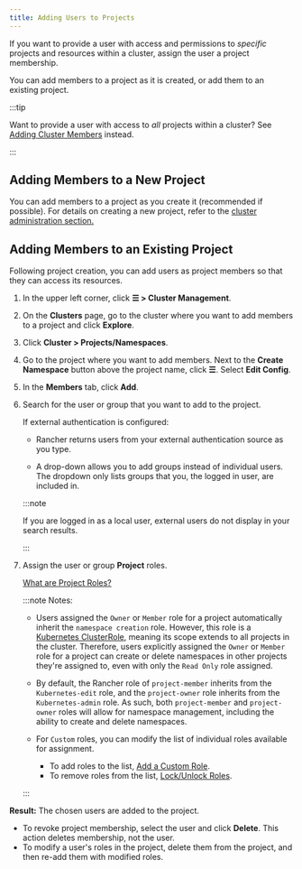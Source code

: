 ```yaml
---
title: Adding Users to Projects
---
```


<head>
  <link rel="canonical" href="https://ranchermanager.docs.rancher.com/how-to-guides/new-user-guides/add-users-to-projects"/>
</head>

If you want to provide a user with access and permissions to _specific_ projects and resources within a cluster, assign the user a project membership.

You can add members to a project as it is created, or add them to an existing project.

:::tip

Want to provide a user with access to _all_ projects within a cluster? See [Adding Cluster Members](../../how-to-guides/new-user-guides/authentication-permissions-and-global-configuration/manage-role-based-access-control-rbac/cluster-and-project-roles.md) instead.

:::

## Adding Members to a New Project

You can add members to a project as you create it (recommended if possible). For details on creating a new project, refer to the [cluster administration section.](../../how-to-guides/new-user-guides/manage-clusters/projects-and-namespaces.md)

## Adding Members to an Existing Project

Following project creation, you can add users as project members so that they can access its resources.

1. In the upper left corner, click **☰ > Cluster Management**.
1. On the **Clusters** page, go to the cluster where you want to add members to a project and click **Explore**.
1. Click **Cluster > Projects/Namespaces**.
1. Go to the project where you want to add members. Next to the **Create Namespace** button above the project name, click **☰**. Select **Edit Config**.
1. In the **Members** tab, click **Add**.
1. Search for the user or group that you want to add to the project.

    If external authentication is configured:

    -  Rancher returns users from your external authentication source as you type.

    - A drop-down allows you to add groups instead of individual users. The dropdown only lists groups that you, the logged in user, are included in.

    :::note

    If you are logged in as a local user, external users do not display in your search results.

    :::

1. Assign the user or group **Project** roles.

    [What are Project Roles?](../../how-to-guides/new-user-guides/authentication-permissions-and-global-configuration/manage-role-based-access-control-rbac/cluster-and-project-roles.md)

    :::note Notes:

    - Users assigned the `Owner` or `Member` role for a project automatically inherit the `namespace creation` role. However, this role is a [Kubernetes ClusterRole](https://kubernetes.io/docs/reference/access-authn-authz/rbac/#role-and-clusterrole), meaning its scope extends to all projects in the cluster. Therefore, users explicitly assigned the `Owner` or `Member` role for a project can create or delete namespaces in other projects they're assigned to, even with only the `Read Only` role assigned.

    - By default, the Rancher role of `project-member` inherits from the `Kubernetes-edit` role, and the `project-owner` role inherits from the `Kubernetes-admin` role. As such, both `project-member` and `project-owner` roles will allow for namespace management, including the ability to create and delete namespaces.

    - For `Custom` roles, you can modify the list of individual roles available for assignment.
    
        - To add roles to the list, [Add a Custom Role](../../how-to-guides/new-user-guides/authentication-permissions-and-global-configuration/manage-role-based-access-control-rbac/custom-roles.md).
        - To remove roles from the list, [Lock/Unlock Roles](../../how-to-guides/new-user-guides/authentication-permissions-and-global-configuration/manage-role-based-access-control-rbac/locked-roles.md).

    :::

**Result:** The chosen users are added to the project.

- To revoke project membership, select the user and click **Delete**. This action deletes membership, not the user.
- To modify a user's roles in the project, delete them from the project, and then re-add them with modified roles.